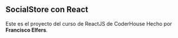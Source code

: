 ## SocialStore con React
Este es el proyecto del curso de ReactJS de CoderHouse
Hecho por **Francisco Elfers**.